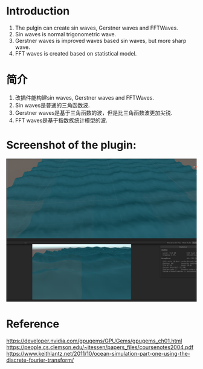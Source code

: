 # Introduction
1. The pulgin can create sin waves, Gerstner waves and FFTWaves. <br>
2. Sin waves is normal trigonometric wave. <br>
3. Gerstner waves is improved waves based sin waves, but more sharp wave.<br>
4. FFT waves is created based on statistical model. 

# 简介
1. 改插件能构建sin waves, Gerstner waves and FFTWaves. <br>
2. Sin waves是普通的三角函数波.<br>
3. Gerstner waves是基于三角函数的波，但是比三角函数波更加尖锐.<br>
4. FFT waves是基于指数族统计模型的波. <br>

# Screenshot of the plugin:
![](Sample1.png)

# Reference
https://developer.nvidia.com/gpugems/GPUGems/gpugems_ch01.html<br>
https://people.cs.clemson.edu/~jtessen/papers_files/coursenotes2004.pdf<br>
https://www.keithlantz.net/2011/10/ocean-simulation-part-one-using-the-discrete-fourier-transform/
